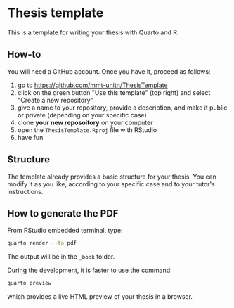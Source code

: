 # Thesis template

This is a template for writing your thesis with Quarto and R.

## How-to

You will need a GitHub account. Once you have it, proceed as follows:

1. go to <https://github.com/mmt-unitn/ThesisTemplate>
2. click on the green button "Use this template" (top right) and select "Create a new repository"
3. give a name to your repository, provide a description, and make it public or private (depending on your specific case)
4. clone **your new reposoitory** on your computer
5. open the `ThesisTemplate.Rproj` file with RStudio
6. have fun

## Structure

The template already provides a basic structure for your thesis. 
You can modify it as you like, according to your specific case and to your tutor's instructions.

## How to generate the PDF

From RStudio embedded terminal, type:

```bash
quarto render --to pdf
```

The output will be in the `_book` folder.

During the development, it is faster to use the command:

```bash
quarto preview
```

which provides a live HTML preview of your thesis in a browser.
